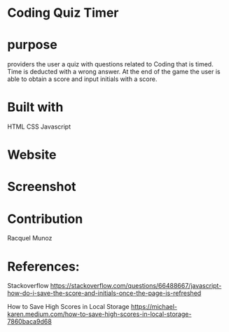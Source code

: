 # Coding Quiz Timer 

# purpose 
providers the user a quiz with questions related to Coding that is timed. Time is deducted with a wrong answer. 
At the end of the game the user is able to obtain a score and input initials with a score. 


# Built with 
HTML
CSS
Javascript

# Website 


# Screenshot


# Contribution 
Racquel Munoz

# References: 
Stackoverflow
https://stackoverflow.com/questions/66488667/javascript-how-do-i-save-the-score-and-initials-once-the-page-is-refreshed

How to Save High Scores in Local Storage
https://michael-karen.medium.com/how-to-save-high-scores-in-local-storage-7860baca9d68




